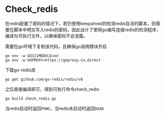 # Check_redis

在redis配置了密码的情况下，若仍使用keepalived的检测redis存活的脚本，则需要在脚本中明文写入redis的密码，因此设计了使用go编写连接redis的检测程序，编译为可执行文件，以确保密码不会泄露。

需要在go环境下复制该代码，且确保go调用模块开启
```
go env -w GO111MODULE=on
go env -w GOPROXY=https://goproxy.cn,direct
```
下载go-redis库
```
go get github.com/go-redis/redis/v8
```
之后直接编译即可，得到可执行命令check_redis
```
go build check_redis.go
```

当redis启动时返回`PONG`，当redis未启动时返回`DEAD`